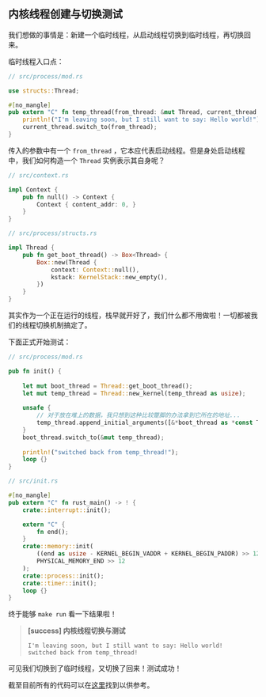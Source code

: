 ## 内核线程创建与切换测试

我们想做的事情是：新建一个临时线程，从启动线程切换到临时线程，再切换回来。

临时线程入口点：

```rust
// src/process/mod.rs

use structs::Thread;

#[no_mangle]
pub extern "C" fn temp_thread(from_thread: &mut Thread, current_thread: &mut Thread) {
    println!("I'm leaving soon, but I still want to say: Hello world!");
    current_thread.switch_to(from_thread);
}
```

传入的参数中有一个 ``from_thread`` ，它本应代表启动线程。但是身处启动线程中，我们如何构造一个 ``Thread`` 实例表示其自身呢？

```rust
// src/context.rs

impl Context {
    pub fn null() -> Context {
        Context { content_addr: 0, }
    }
}

// src/process/structs.rs

impl Thread {
    pub fn get_boot_thread() -> Box<Thread> {
        Box::new(Thread {
            context: Context::null(),
            kstack: KernelStack::new_empty(),
        })
    }
}
```

其实作为一个正在运行的线程，栈早就开好了，我们什么都不用做啦！一切都被我们的线程切换机制搞定了。

下面正式开始测试：

```rust
// src/process/mod.rs

pub fn init() {
    
    let mut boot_thread = Thread::get_boot_thread();
    let mut temp_thread = Thread::new_kernel(temp_thread as usize);
    
    unsafe {
        // 对于放在堆上的数据，我只想到这种比较蹩脚的办法拿到它所在的地址...
        temp_thread.append_initial_arguments([&*boot_thread as *const Thread as usize, &*temp_thread as *const Thread as usize, 0]);
    }
    boot_thread.switch_to(&mut temp_thread);
    
    println!("switched back from temp_thread!");
    loop {}
}

// src/init.rs

#[no_mangle]
pub extern "C" fn rust_main() -> ! {
    crate::interrupt::init();

	extern "C" {
		fn end();
	}
	crate::memory::init(
        ((end as usize - KERNEL_BEGIN_VADDR + KERNEL_BEGIN_PADDR) >> 12) + 1,
        PHYSICAL_MEMORY_END >> 12
    );
	crate::process::init();
    crate::timer::init();
    loop {}
}
```

终于能够 ``make run`` 看一下结果啦！

> **[success] 内核线程切换与测试**
> 
> ```
> I'm leaving soon, but I still want to say: Hello world!
> switched back from temp_thread!
> ```
> 

可见我们切换到了临时线程，又切换了回来！测试成功！

截至目前所有的代码可以在[这里]()找到以供参考。